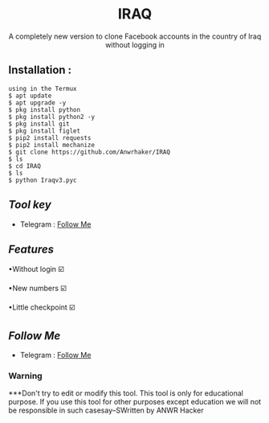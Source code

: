 <h1 align="center">IRAQ</h1>
<p align="center">A completely new version to clone Facebook accounts in the country of Iraq without logging in</p>




## Installation :
```
using in the Termux 
$ apt update
$ apt upgrade -y
$ pkg install python
$ pkg install python2 -y
$ pkg install git
$ pkg install figlet
$ pip2 install requests
$ pip2 install mechanize
$ git clone https://github.com/Anwrhaker/IRAQ
$ ls
$ cd IRAQ
$ ls
$ python Iraqv3.pyc
```

## ***Tool key***
* Telegram : [Follow Me](https://t.me/BBB9BB9)

## ***Features***

•Without login ☑️

•New numbers ☑️

•Little checkpoint ☑️


## ***Follow Me***
* Telegram : [Follow Me](https://t.me/BBB9BB9)

### Warning


***Don't try to edit or modify this tool. This tool is only for educational purpose. If you use this tool for other purposes except education we will not be responsible
 in such casesay–SWritten by ANWR Hacker
